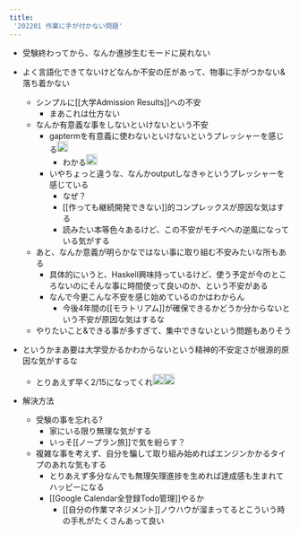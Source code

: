 ```yaml
---
title:
 '202201 作業に手が付かない問題'
---
```


- 受験終わってから、なんか進捗生むモードに戻れない
- よく言語化できてないけどなんか不安の圧があって、物事に手がつかない&落ち着かない
    - シンプルに[[大学Admission Results]]への不安
        - まあこれは仕方ない
    - なんか有意義な事をしないといけないという不安
        - gaptermを有意義に使わないといけないというプレッシャーを感じる<img src='https://scrapbox.io/api/pages/blu3mo-public/kaya/icon' alt='kaya.icon' height="19.5"/>
            - わかる<img src='https://scrapbox.io/api/pages/blu3mo-public/blu3mo/icon' alt='blu3mo.icon' height="19.5"/>
        - いやちょっと違うな、なんかoutputしなきゃというプレッシャーを感じている
            - なぜ？
            - [[作っても継続開発できない]]的コンプレックスが原因な気はする
            - 読みたい本等色々あるけど、この不安がモチベへの逆風になっている気がする
    - あと、なんか意義が明らかなではない事に取り組む不安みたいな所もある
        - 具体的にいうと、Haskell興味持っているけど、使う予定が今のところないのにそんな事に時間使って良いのか、という不安がある
        - なんで今更こんな不安を感じ始めているのかはわからん
            - 今後4年間の[[モラトリアム]]が確保できるかどうか分からないという不安が原因な気はするな
    - やりたいこと&できる事が多すぎて、集中できないという問題もありそう
- というかまあ要は大学受かるかわからないという精神的不安定さが根源的原因な気がするな
    - とりあえず早く2/15になってくれ<img src='https://scrapbox.io/api/pages/blu3mo-public/blu3mo/icon' alt='blu3mo.icon' height="19.5"/><img src='https://scrapbox.io/api/pages/blu3mo-public/blu3mo/icon' alt='blu3mo.icon' height="19.5"/>

- 解決方法
    - 受験の事を忘れる?
        - 家にいる限り無理な気がする
        - いっそ[[ノープラン旅]]で気を紛らす？
    - 複雑な事を考えず、自分を騙して取り組み始めればエンジンかかるタイプのあれな気もする
        - とりあえず多分なんでも無理矢理進捗を生めれば達成感も生まれてハッピーになる
        - [[Google Calendar全登録Todo管理]]やるか
            - [[自分の作業マネジメント]]ノウハウが溜まってるとこういう時の手札がたくさんあって良い
